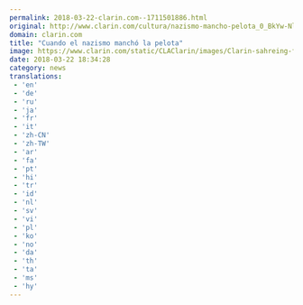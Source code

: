 ```yaml
---
permalink: 2018-03-22-clarin.com--1711501886.html
original: http://www.clarin.com/cultura/nazismo-mancho-pelota_0_BkYw-Nl5G.html
domain: clarin.com
title: "Cuando el nazismo manchó la pelota"
image: https://www.clarin.com/static/CLAClarin/images/Clarin-sahreing-fbk.jpg
date: 2018-03-22 18:34:28
category: news
translations: 
 - 'en'
 - 'de'
 - 'ru'
 - 'ja'
 - 'fr'
 - 'it'
 - 'zh-CN'
 - 'zh-TW'
 - 'ar'
 - 'fa'
 - 'pt'
 - 'hi'
 - 'tr'
 - 'id'
 - 'nl'
 - 'sv'
 - 'vi'
 - 'pl'
 - 'ko'
 - 'no'
 - 'da'
 - 'th'
 - 'ta'
 - 'ms'
 - 'hy'
---
```



